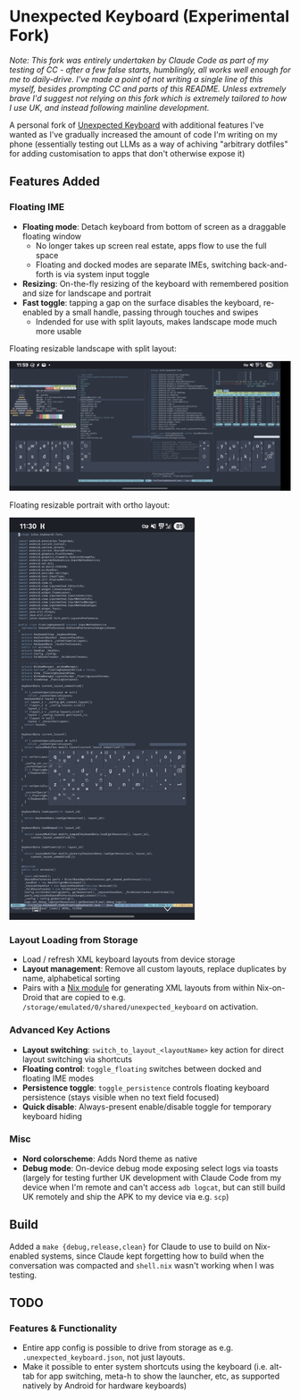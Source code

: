 # Unexpected Keyboard (Experimental Fork)

*Note: This fork was entirely undertaken by Claude Code as part of my testing of CC - after a few false starts, humblingly, all works well enough for me to daily-drive. I've made a point of not writing a single line of this myself, besides prompting CC and parts of this README. Unless extremely brave I'd suggest not relying on this fork which is extremely tailored to how I use UK, and instead following mainline development.*

A personal fork of [Unexpected Keyboard](https://github.com/Julow/Unexpected-Keyboard) with additional features I've wanted as I've gradually increased the amount of code I'm writing on my phone (essentially testing out LLMs as a way of achiving "arbitrary dotfiles" for adding customisation to apps that don't otherwise expose it)

## Features Added

### Floating IME
- **Floating mode**: Detach keyboard from bottom of screen as a draggable floating window
  - No longer takes up screen real estate, apps flow to use the full space
  - Floating and docked modes are separate IMEs, switching back-and-forth is via system input toggle
- **Resizing**: On-the-fly resizing of the keyboard with remembered position and size for landscape and portrait
- **Fast toggle**: tapping a gap on the surface disables the keyboard, re-enabled by a small handle, passing through touches and swipes
  - Indended for use with split layouts, makes landscape mode much more usable

Floating resizable landscape with split layout:

<img src="img/split.jpg" width="720" />

Floating resizable portrait with ortho layout:

<img src="img/float.jpg" height="720" />

### Layout Loading from Storage
- Load / refresh XML keyboard layouts from device storage
- **Layout management**: Remove all custom layouts, replace duplicates by name, alphabetical sorting
- Pairs with a [Nix module](https://github.com/harryaskham/collective-public/blob/main/modules/agnostic/unexpected-keyboard/default.nix) for generating XML layouts from within Nix-on-Droid that are copied to e.g. `/storage/emulated/0/shared/unexpected_keyboard` on activation.

### Advanced Key Actions
- **Layout switching**: `switch_to_layout_<layoutName>` key action for direct layout switching via shortcuts
- **Floating control**: `toggle_floating` switches between docked and floating IME modes  
- **Persistence toggle**: `toggle_persistence` controls floating keyboard persistence (stays visible when no text field focused)
- **Quick disable**: Always-present enable/disable toggle for temporary keyboard hiding

### Misc
- **Nord colorscheme**: Adds Nord theme as native
- **Debug mode**: On-device debug mode exposing select logs via toasts (largely for testing further UK development with Claude Code from my device when I'm remote and can't access `adb logcat`, but can still build UK remotely and ship the APK to my device via e.g. `scp`)

## Build

Added a `make {debug,release,clean}` for Claude to use to build on Nix-enabled systems, since Claude kept forgetting how to build when the conversation was compacted and `shell.nix` wasn't working when I was testing.

## TODO

### Features & Functionality

- Entire app config is possible to drive from storage as e.g. `.unexpected_keyboard.json`, not just layouts.
- Make it possible to enter system shortcuts using the keyboard (i.e. alt-tab for app switching, meta-h to show the launcher, etc, as supported natively by Android for hardware keyboards)
